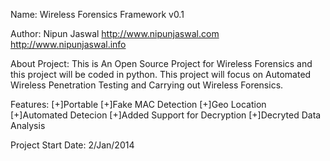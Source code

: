 Name:
Wireless Forensics Framework v0.1

Author:
Nipun Jaswal
http://www.nipunjaswal.com
http://www.nipunjaswal.info

About Project:
This is An Open Source Project for Wireless Forensics and this project will be coded in python.
This project will focus on Automated Wireless Penetration Testing and Carrying out Wireless Forensics.

Features:
[+]Portable
[+]Fake MAC Detection
[+]Geo Location
[+]Automated Detecion
[+]Added Support for Decryption
[+]Decryted Data Analysis

Project Start Date: 2/Jan/2014

